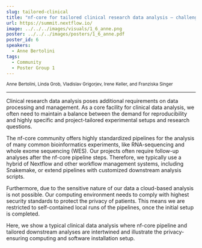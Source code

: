 ```yaml
---
slug: tailored-clinical
title: "nf-core for tailored clinical research data analysis – challenges and use cases"
url: https://summit.nextflow.io/
image: ../../../images/visuals/1_6_anne.png
poster: ../../../images/posters/1_6_anne.pdf
poster_id: 6
speakers:
  - Anne Bertolini
tags:
  - Community
  - Poster Group 1
---
```


<div className="mb-8">
  <small className="typo-small">
    Anne Bertolini, Linda Grob, Vladislav Grigorjev, Irene Keller, and Franziska Singer
  </small>
</div>

<hr className="border-t border-gray-50 mb-4 opacity-20" />

Clinical research data analysis poses additional requirements on data processing and management. As a core facility for clinical data analysis, we often need to maintain a balance between the demand for reproducibility and highly specific and project-tailored experimental setups and research questions. 

The nf-core community offers highly standardized pipelines for the analysis of many common bioinformatics experiments, like RNA-sequencing and whole exome sequencing (WES). Our projects often require follow-up analyses after the nf-core pipeline steps. Therefore, we typically use a hybrid of Nextflow and other workflow management systems, including Snakemake, or extend pipelines with customized downstream analysis scripts. 

Furthermore, due to the sensitive nature of our data a cloud-based analysis is not possible. Our computing environment needs to comply with highest security standards to protect the privacy of patients. This means we are restricted to self-contained local runs of the pipelines, once the initial setup is completed. 

Here, we show a typical clinical data analysis where nf-core pipeline and tailored downstream analyses are intertwined and illustrate the privacy-ensuring computing and software installation setup.
